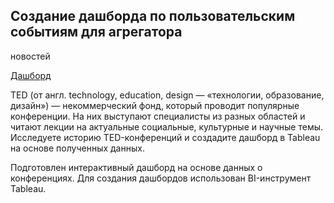 ## Создание дашборда по пользовательским событиям для агрегатора
новостей

[Дашборд](https://public.tableau.com/app/profile/ruslan.naumchenko/viz/Projecttableau_16977355941570/Dashboard2?publish=yes)

TED (от англ. technology, education, design — «технологии, образование, дизайн») — некоммерческий фонд, который проводит популярные конференции. На них выступают специалисты из разных областей и читают лекции на актуальные социальные, культурные и научные темы. Исследуете историю TED-конференций и создадите дашборд в Tableau на основе полученных данных.

Подготовлен интерактивный дашборд на основе данных о конференциях. Для создания дашбордов использован BI-инструмент Tableau.
